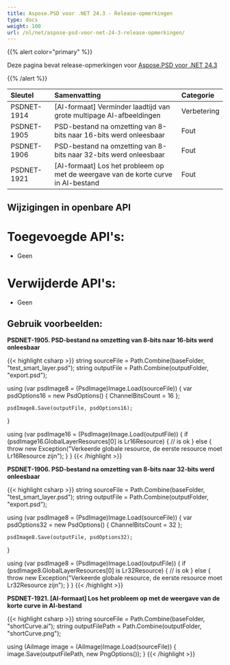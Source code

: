 ```yaml
---
title: Aspose.PSD voor .NET 24.3 - Release-opmerkingen
type: docs
weight: 100
url: /nl/net/aspose-psd-voor-net-24-3-release-opmerkingen/
---
```


{{% alert color="primary" %}}

Deze pagina bevat release-opmerkingen voor [Aspose.PSD voor .NET 24.3](https://www.nuget.org/packages/Aspose.PSD/)

{{% /alert %}}

| **Sleutel**  | **Samenvatting**                                                      | **Categorie** |
|:------------|:---------------------------------------------------------------------|:------------|
| PSDNET-1914 | [AI-formaat] Verminder laadtijd van grote multipage AI-afbeeldingen  |     Verbetering     |
| PSDNET-1905 | PSD-bestand na omzetting van 8-bits naar 16-bits werd onleesbaar     |     Fout     |
| PSDNET-1906 | PSD-bestand na omzetting van 8-bits naar 32-bits werd onleesbaar     |     Fout     |
| PSDNET-1921 | [AI-formaat] Los het probleem op met de weergave van de korte curve in AI-bestand |     Fout     |

## **Wijzigingen in openbare API**

# **Toegevoegde API's:**
- Geen

# **Verwijderde API's:**
- Geen

## **Gebruik voorbeelden:**

**PSDNET-1905. PSD-bestand na omzetting van 8-bits naar 16-bits werd onleesbaar**

{{< highlight csharp >}}
string sourceFile = Path.Combine(baseFolder, "test_smart_layer.psd");
string outputFile = Path.Combine(outputFolder, "export.psd");

using (var psdImage8 = (PsdImage)Image.Load(sourceFile))
{
    var psdOptions16 = new PsdOptions()
    {
        ChannelBitsCount = 16
    };

    psdImage8.Save(outputFile, psdOptions16);
}

using (var psdImage16 = (PsdImage)Image.Load(outputFile))
{
    if (psdImage16.GlobalLayerResources[0] is Lr16Resource)
    {
        // is ok
    }
    else
    {
        throw new Exception("Verkeerde globale resource, de eerste resource moet Lr16Resource zijn");
    }
}
{{< /highlight >}}

**PSDNET-1906. PSD-bestand na omzetting van 8-bits naar 32-bits werd onleesbaar**

{{< highlight csharp >}}
string sourceFile = Path.Combine(baseFolder, "test_smart_layer.psd");
string outputFile = Path.Combine(outputFolder, "export.psd");

using (var psdImage8 = (PsdImage)Image.Load(sourceFile))
{
    var psdOptions32 = new PsdOptions()
    {
        ChannelBitsCount = 32
    };

    psdImage8.Save(outputFile, psdOptions32);
}

using (var psdImage8 = (PsdImage)Image.Load(outputFile))
{
    if (psdImage8.GlobalLayerResources[0] is Lr32Resource)
    {
        // is ok
    }
    else
    {
        throw new Exception("Verkeerde globale resource, de eerste resource moet Lr32Resource zijn");
    }
}
{{< /highlight >}}

**PSDNET-1921. [AI-formaat] Los het probleem op met de weergave van de korte curve in AI-bestand**

{{< highlight csharp >}}
string sourceFile = Path.Combine(baseFolder, "shortCurve.ai");
string outputFilePath = Path.Combine(outputFolder, "shortCurve.png");

using (AiImage image = (AiImage)Image.Load(sourceFile))
{
    image.Save(outputFilePath, new PngOptions());
}
{{< /highlight >}}
